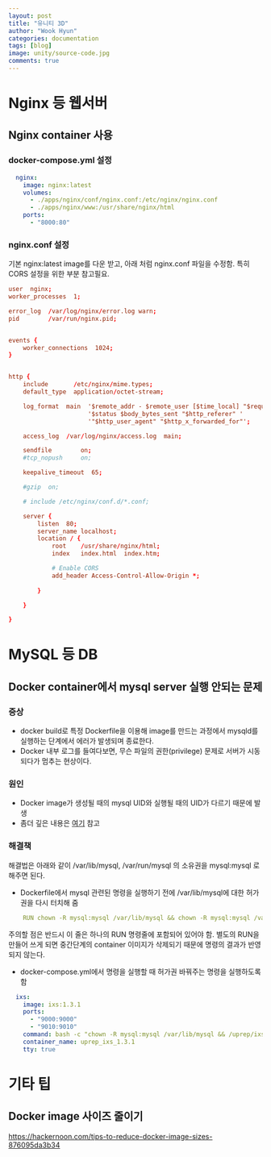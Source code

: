 ```yaml
---
layout: post
title: "유니티 3D"
author: "Wook Hyun"
categories: documentation
tags: [blog]
image: unity/source-code.jpg
comments: true
---
```


# Nginx 등 웹서버

## Nginx container 사용

### docker-compose.yml 설정

```yaml
  nginx:
    image: nginx:latest
    volumes:
      - ./apps/nginx/conf/nginx.conf:/etc/nginx/nginx.conf
      - ./apps/nginx/www:/usr/share/nginx/html
    ports:
      - "8000:80"
```

### nginx.conf 설정

기본 nginx:latest image를 다운 받고, 아래 처럼 nginx.conf 파일을 수정함.
특히 CORS 설정을 위한 부분 참고필요.

```conf
user  nginx;
worker_processes  1;

error_log  /var/log/nginx/error.log warn;
pid        /var/run/nginx.pid;


events {
    worker_connections  1024;
}


http {
    include       /etc/nginx/mime.types;
    default_type  application/octet-stream;

    log_format  main  '$remote_addr - $remote_user [$time_local] "$request" '
                      '$status $body_bytes_sent "$http_referer" '
                      '"$http_user_agent" "$http_x_forwarded_for"';

    access_log  /var/log/nginx/access.log  main;

    sendfile        on;
    #tcp_nopush     on;

    keepalive_timeout  65;

    #gzip  on;

    # include /etc/nginx/conf.d/*.conf;

    server {
        listen  80;
        server_name localhost;
        location / {
            root    /usr/share/nginx/html;
            index   index.html  index.htm;

            # Enable CORS
            add_header Access-Control-Allow-Origin *;
 
        }

    }

}

```



# MySQL 등 DB

## Docker container에서 mysql server 실행 안되는 문제

### 증상

- docker build로 특정 Dockerfile을 이용해 image를 만드는 과정에서 mysqld를 실행하는 단계에서 에러가 발생되며 종료한다.
- Docker 내부 로그를 들여다보면, 무슨 파일의 권한(privilege) 문제로 서버가 시동되다가 멈추는 현상이다.

### 원인

- Docker image가 생성될 때의 mysql UID와 실행될 때의 UID가 다르기 때문에 발생
- 좀더 깊은 내용은 [여기](https://stackoverflow.com/questions/50397971/run-mysql-a-prefilled-docker-container-as-random-non-root-linux-user) 참고


### 해결책

해결법은 아래와 같이 /var/lib/mysql, /var/run/mysql 의 소유권을 mysql:mysql 로 해주면 된다.


- Dockerfile에서 mysql 관련된 명령을 실행하기 전에 /var/lib/mysql에 대한 허가권을 다시 터치해 줌
```yml
    RUN chown -R mysql:mysql /var/lib/mysql && chown -R mysql:mysql /var/run/ && service mysql start 
```
주의할 점은 반드시 이 줄은 하나의 RUN 명령줄에 포함되어 있어야 함. 별도의 RUN을 만들어 쓰게 되면 중간단계의 container 이미지가 삭제되기 때문에 명령의 결과가 반영되지 않는다. 

- docker-compose.yml에서 명령을 실행할 때 허가권 바꿔주는 명령을 실행하도록 함
```yml
  ixs:
    image: ixs:1.3.1
    ports:
      - "9000:9000"
      - "9010:9010"
    command: bash -c "chown -R mysql:mysql /var/lib/mysql && /uprep/ixs.sh 192.168.1.4:9000 9010"
    container_name: uprep_ixs_1.3.1
    tty: true
```

# 기타 팁

## Docker image 사이즈 줄이기

https://hackernoon.com/tips-to-reduce-docker-image-sizes-876095da3b34

